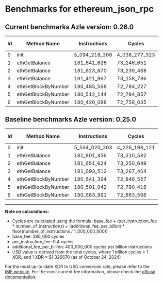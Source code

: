 # Benchmarks for ethereum_json_rpc

## Current benchmarks Azle version: 0.26.0

| Id  | Method Name         | Instructions  | Cycles        | USD           | USD/Million Calls | Change                                  |
| --- | ------------------- | ------------- | ------------- | ------------- | ----------------- | --------------------------------------- |
| 0   | init                | 5_094_218_308 | 4_038_277_323 | $0.0053695762 | $5_369.57         | <font color="green">-469_801_995</font> |
| 1   | ethGetBalance       | 181_641_628   | 73_246_651    | $0.0000973939 | $97.39            | <font color="green">-159_828</font>     |
| 2   | ethGetBalance       | 181_623_670   | 73_239_468    | $0.0000973843 | $97.38            | <font color="green">-27_954</font>      |
| 3   | ethGetBalance       | 181_421_967   | 73_158_786    | $0.0000972770 | $97.27            | <font color="green">-271_545</font>     |
| 4   | ethGetBlockByNumber | 180_485_568   | 72_784_227    | $0.0000967790 | $96.77            | <font color="green">-155_826</font>     |
| 5   | ethGetBlockByNumber | 180_512_144   | 72_794_857    | $0.0000967931 | $96.79            | <font color="red">+11_102</font>        |
| 6   | ethGetBlockByNumber | 180_420_088   | 72_758_035    | $0.0000967442 | $96.74            | <font color="green">-263_903</font>     |

## Baseline benchmarks Azle version: 0.25.0

| Id  | Method Name         | Instructions  | Cycles        | USD           | USD/Million Calls |
| --- | ------------------- | ------------- | ------------- | ------------- | ----------------- |
| 0   | init                | 5_564_020_303 | 4_226_198_121 | $0.0056194489 | $5_619.44         |
| 1   | ethGetBalance       | 181_801_456   | 73_310_582    | $0.0000974789 | $97.47            |
| 2   | ethGetBalance       | 181_651_624   | 73_250_649    | $0.0000973992 | $97.39            |
| 3   | ethGetBalance       | 181_693_512   | 73_267_404    | $0.0000974215 | $97.42            |
| 4   | ethGetBlockByNumber | 180_641_394   | 72_846_557    | $0.0000968619 | $96.86            |
| 5   | ethGetBlockByNumber | 180_501_042   | 72_790_416    | $0.0000967872 | $96.78            |
| 6   | ethGetBlockByNumber | 180_683_991   | 72_863_596    | $0.0000968845 | $96.88            |

---

**Note on calculations:**

- Cycles are calculated using the formula: base_fee + (per_instruction_fee \* number_of_instructions) + (additional_fee_per_billion \* floor(number_of_instructions / 1_000_000_000))
- base_fee: 590_000 cycles
- per_instruction_fee: 0.4 cycles
- additional_fee_per_billion: 400_000_000 cycles per billion instructions
- USD value is derived from the total cycles, where 1 trillion cycles = 1 XDR, and 1 XDR = $1.329670 (as of October 24, 2024)

For the most up-to-date XDR to USD conversion rate, please refer to the [IMF website](https://www.imf.org/external/np/fin/data/rms_sdrv.aspx).
For the most current fee information, please check the [official documentation](https://internetcomputer.org/docs/current/developer-docs/gas-cost#execution).
